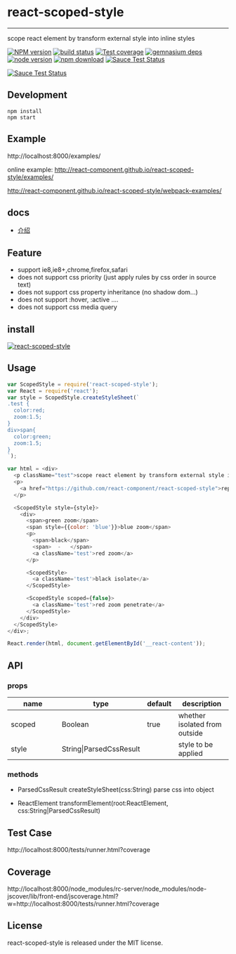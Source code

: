 # react-scoped-style
---

scope react element by transform external style into inline styles

[![NPM version][npm-image]][npm-url]
[![build status][travis-image]][travis-url]
[![Test coverage][coveralls-image]][coveralls-url]
[![gemnasium deps][gemnasium-image]][gemnasium-url]
[![node version][node-image]][node-url]
[![npm download][download-image]][download-url]
[![Sauce Test Status](https://saucelabs.com/buildstatus/react-scoped-style)](https://saucelabs.com/u/react-scoped-style)

[![Sauce Test Status](https://saucelabs.com/browser-matrix/react-scoped-style.svg)](https://saucelabs.com/u/react-scoped-style)

[npm-image]: http://img.shields.io/npm/v/react-scoped-style.svg?style=flat-square
[npm-url]: http://npmjs.org/package/react-scoped-style
[travis-image]: https://img.shields.io/travis/react-component/react-scoped-style.svg?style=flat-square
[travis-url]: https://travis-ci.org/react-component/react-scoped-style
[coveralls-image]: https://img.shields.io/coveralls/react-component/react-scoped-style.svg?style=flat-square
[coveralls-url]: https://coveralls.io/r/react-component/react-scoped-style?branch=master
[gemnasium-image]: http://img.shields.io/gemnasium/react-component/react-scoped-style.svg?style=flat-square
[gemnasium-url]: https://gemnasium.com/react-component/react-scoped-style
[node-image]: https://img.shields.io/badge/node.js-%3E=_0.10-green.svg?style=flat-square
[node-url]: http://nodejs.org/download/
[download-image]: https://img.shields.io/npm/dm/react-scoped-style.svg?style=flat-square
[download-url]: https://npmjs.org/package/react-scoped-style


## Development

```
npm install
npm start
```

## Example

http://localhost:8000/examples/

online example: http://react-component.github.io/react-scoped-style/examples/

http://react-component.github.io/react-scoped-style/webpack-examples/

## docs

- [介绍](https://github.com/react-component/react-scoped-style/blob/master/docs/zh-cn/intro.md)


## Feature

* support ie8,ie8+,chrome,firefox,safari
* does not support css priority (just apply rules by css order in source text)
* does not support css property inheritance (no shadow dom...)
* does not support :hover, :active ....
* does not support css media query

## install

[![react-scoped-style](https://nodei.co/npm/react-scoped-style.png)](https://npmjs.org/package/react-scoped-style)

## Usage

```js
var ScopedStyle = require('react-scoped-style');
var React = require('react');
var style = ScopedStyle.createStyleSheet(`
.test {
  color:red;
  zoom:1.5;
}
div>span{
  color:green;
  zoom:1.5;
}
`);

var html = <div>
  <p className="test">scope react element by transform external style into inline styles</p>
  <p>
    <a href="https://github.com/react-component/react-scoped-style">repo</a>
  </p>

  <ScopedStyle style={style}>
    <div>
      <span>green zoom</span>
      <span style={{color: 'blue'}}>blue zoom</span>
      <p>
        <span>black</span>
        <span>  -   </span>
        <a className='test'>red zoom</a>
      </p>

      <ScopedStyle>
        <a className='test'>black isolate</a>
      </ScopedStyle>

      <ScopedStyle scoped={false}>
        <a className='test'>red zoom penetrate</a>
      </ScopedStyle>
    </div>
  </ScopedStyle>
</div>;

React.render(html, document.getElementById('__react-content'));
```

## API

### props

<table class="table table-bordered table-striped">
    <thead>
    <tr>
        <th style="width: 100px;">name</th>
        <th style="width: 50px;">type</th>
        <th style="width: 50px;">default</th>
        <th>description</th>
    </tr>
    </thead>
    <tbody>
        <tr>
          <td>scoped</td>
          <td>Boolean</td>
          <td>true</td>
          <td>whether isolated from outside</td>
        </tr>
        <tr>
          <td>style</td>
          <td>String|ParsedCssResult</td>
          <td></td>
          <td>style to be applied</td>
        </tr>
    </tbody>
</table>

### methods

- ParsedCssResult createStyleSheet(css:String)  parse css into object

- ReactElement transformElement(root:ReactElement, css:String|ParsedCssResult)


## Test Case

http://localhost:8000/tests/runner.html?coverage

## Coverage

http://localhost:8000/node_modules/rc-server/node_modules/node-jscover/lib/front-end/jscoverage.html?w=http://localhost:8000/tests/runner.html?coverage

## License

react-scoped-style is released under the MIT license.
